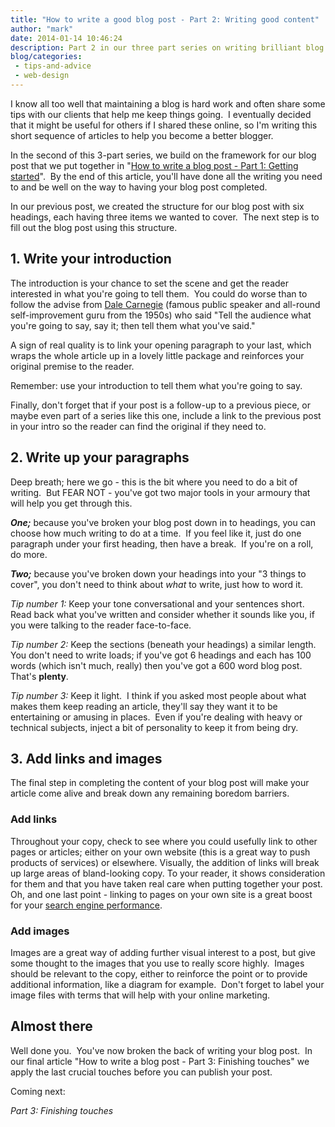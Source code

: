 ```yaml
---
title: "How to write a good blog post - Part 2: Writing good content"
author: "mark"
date: 2014-01-14 10:46:24
description: Part 2 in our three part series on writing brilliant blog posts
blog/categories: 
 - tips-and-advice
 - web-design
---
```


I know all too well that maintaining a blog is hard work and often share some tips with our clients that help me keep things going.  I eventually decided that it might be useful for others if I shared these online, so I'm writing this short sequence of articles to help you become a better blogger.

In the second of this 3-part series, we build on the framework for our blog post that we put together in "[How to write a blog post - Part 1: Getting started](/blog/write-good-blog-post-part-1-getting-started/)".  By the end of this article, you'll have done all the writing you need to and be well on the way to having your blog post completed.

In our previous post, we created the structure for our blog post with six headings, each having three items we wanted to cover.  The next step is to fill out the blog post using this structure.

## 1. Write your introduction

The introduction is your chance to set the scene and get the reader interested in what you're going to tell them.  You could do worse than to follow the advise from [Dale Carnegie](http://en.wikipedia.org/wiki/Dale_Carnegie) (famous public speaker and all-round self-improvement guru from the 1950s) who said "Tell the audience what you're going to say, say it; then tell them what you've said."

A sign of real quality is to link your opening paragraph to your last, which wraps the whole article up in a lovely little package and reinforces your original premise to the reader.

Remember: use your introduction to tell them what you're going to say.

Finally, don't forget that if your post is a follow-up to a previous piece, or maybe even part of a series like this one, include a link to the previous post in your intro so the reader can find the original if they need to.

## 2. Write up your paragraphs

Deep breath; here we go - this is the bit where you need to do a bit of writing.  But FEAR NOT - you've got two major tools in your armoury that will help you get through this.

*__One;__* because you've broken your blog post down in to headings, you can choose how much writing to do at a time.  If you feel like it, just do one paragraph under your first heading, then have a break.  If you're on a roll, do more.

*__Two;__* because you've broken down your headings into your "3 things to cover", you don't need to think about *what* to write, just how to word it.

*Tip number 1:*
Keep your tone conversational and your sentences short.  Read back what you've written and consider whether it sounds like you, if you were talking to the reader face-to-face.

*Tip number 2:*
Keep the sections (beneath your headings) a similar length.  You don't need to write loads; if you've got 6 headings and each has 100 words (which isn't much, really) then you've got a 600 word blog post.  That's __plenty__.

*Tip number 3:*
Keep it light.  I think if you asked most people about what makes them keep reading an article, they'll say they want it to be entertaining or amusing in places.  Even if you're dealing with heavy or technical subjects, inject a bit of personality to keep it from being dry.

## 3. Add links and images

The final step in completing the content of your blog post will make your article come alive and break down any remaining boredom barriers.

### Add links

Throughout your copy, check to see where you could usefully link to other pages or articles; either on your own website (this is a great way to push products of services) or elsewhere. Visually, the addition of links will break up large areas of bland-looking copy. To your reader, it shows consideration for them and that you have taken real care when putting together your post. Oh, and one last point - linking to pages on your own site is a great boost for your [search engine performance](/creates/digital-marketing/seo/).

### Add images

Images are a great way of adding further visual interest to a post, but give some thought to the images that you use to really score highly.  Images should be relevant to the copy, either to reinforce the point or to provide additional information, like a diagram for example.  Don't forget to label your image files with terms that will help with your online marketing.

## Almost there

Well done you.  You've now broken the back of writing your blog post.  In our final article "How to write a blog post - Part 3: Finishing touches" we apply the last crucial touches before you can publish your post.

Coming next:

*Part 3: Finishing touches*


